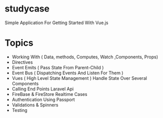 # studycase

Simple Application For Getting Started With Vue.js 

# Topics
- Working With ( Data, methods, Computes, Watch ,Components, Props)
- Directives
- Event Emits ( Pass State From Parent-Child )
- Event Bus ( Dispatching Events And Listen For Them )
- Vues ( High Level State Management ) Handle State Over Several Components
- Calling End Points Laravel Api
- FireBase & FireStore Realtime Cases
- Authentication Using Passport
- Validations & Spinners
- Testing
